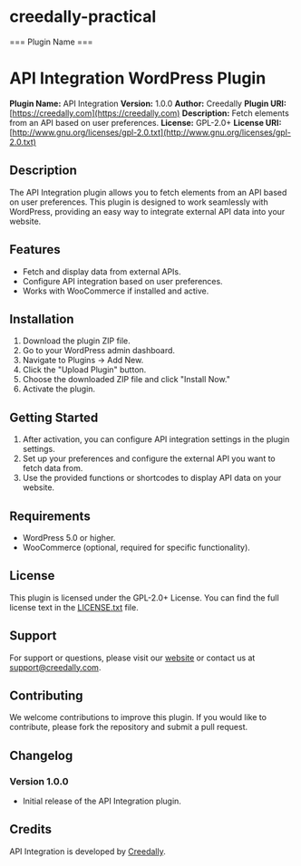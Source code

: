 # creedally-practical
=== Plugin Name ===
# API Integration WordPress Plugin
**Plugin Name:** API Integration
**Version:** 1.0.0
**Author:** Creedally
**Plugin URI:** [https://creedally.com](https://creedally.com)
**Description:** Fetch elements from an API based on user preferences.
**License:** GPL-2.0+
**License URI:** [http://www.gnu.org/licenses/gpl-2.0.txt](http://www.gnu.org/licenses/gpl-2.0.txt)

## Description

The API Integration plugin allows you to fetch elements from an API based on user preferences. This plugin is designed to work seamlessly with WordPress, providing an easy way to integrate external API data into your website.

## Features

- Fetch and display data from external APIs.
- Configure API integration based on user preferences.
- Works with WooCommerce if installed and active.

## Installation

1. Download the plugin ZIP file.
2. Go to your WordPress admin dashboard.
3. Navigate to Plugins -> Add New.
4. Click the "Upload Plugin" button.
5. Choose the downloaded ZIP file and click "Install Now."
6. Activate the plugin.

## Getting Started

1. After activation, you can configure API integration settings in the plugin settings.
2. Set up your preferences and configure the external API you want to fetch data from.
3. Use the provided functions or shortcodes to display API data on your website.

## Requirements

- WordPress 5.0 or higher.
- WooCommerce (optional, required for specific functionality).

## License

This plugin is licensed under the GPL-2.0+ License. You can find the full license text in the [LICENSE.txt](LICENSE.txt) file.

## Support

For support or questions, please visit our [website](https://creedally.com) or contact us at [support@creedally.com](mailto:support@creedally.com).

## Contributing

We welcome contributions to improve this plugin. If you would like to contribute, please fork the repository and submit a pull request.

## Changelog

### Version 1.0.0
- Initial release of the API Integration plugin.

## Credits

API Integration is developed by [Creedally](https://creedally.com).
